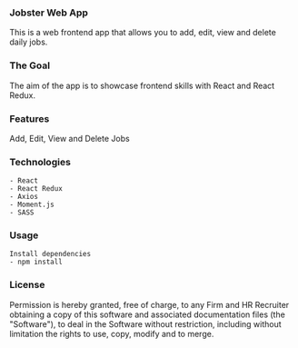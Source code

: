 ### Jobster Web App

This is a web frontend app that allows you to add, edit, view and delete daily jobs.

### The Goal

The aim of the app is to showcase frontend skills with React and React Redux.

### Features

Add, Edit, View and Delete Jobs

### Technologies

    - React
    - React Redux
    - Axios
    - Moment.js
    - SASS

### Usage

    Install dependencies
    - npm install

### License

Permission is hereby granted, free of charge, to any Firm and HR Recruiter obtaining a copy of this software and associated documentation files (the "Software"), to deal in the Software without restriction, including without limitation the rights to use, copy, modify and to merge.
